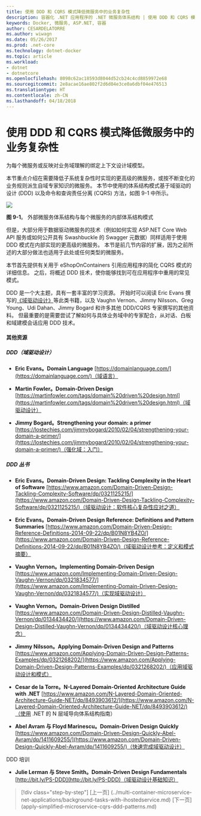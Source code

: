```yaml
---
title: 使用 DDD 和 CQRS 模式降低微服务中的业务复杂性
description: 容器化 .NET 应用程序的 .NET 微服务体系结构 | 使用 DDD 和 CQRS 模式降低微服务中的业务复杂性
keywords: Docker, 微服务, ASP.NET, 容器
author: CESARDELATORRE
ms.author: wiwagn
ms.date: 05/26/2017
ms.prod: .net-core
ms.technology: dotnet-docker
ms.topic: article
ms.workload:
- dotnet
- dotnetcore
ms.openlocfilehash: 8098c62ac18593d8044d52cb24c4cd8859972e68
ms.sourcegitcommit: 2e8acae16ae802f2d6d04e3ce0a6dbf04e476513
ms.translationtype: HT
ms.contentlocale: zh-CN
ms.lasthandoff: 04/18/2018
---
```

# <a name="tackling-business-complexity-in-a-microservice-with-ddd-and-cqrs-patterns"></a>使用 DDD 和 CQRS 模式降低微服务中的业务复杂性

为每个微服务或反映对业务域理解的绑定上下文设计域模型。

本节重点介绍在需要降低子系统复杂性时实现的更高级的微服务，或按不断变化的业务规则派生自域专家知识的微服务。 本节中使用的体系结构模式基于域驱动的设计 (DDD) 以及命令和查询责任分离 (CQRS) 方法，如图 9-1 中所示。

![](./media/image1.png)

**图 9-1**。 外部微服务体系结构与每个微服务的内部体系结构模式

但是，大部分用于数据驱动微服务的技术（例如如何实现 ASP.NET Core Web API 服务或如何公开具有 Swashbuckle 的 Swagger 元数据）同样适用于使用 DDD 模式在内部实现的更高级的微服务。 本节是前几节内容的扩展，因为之前所述的大部分做法也适用于此处或任何类型的微服务。

本节首先提供有关用于 eShopOnContainers 引用应用程序的简化 CQRS 模式的详细信息。 之后，将概述 DDD 技术，使你能够找到可在应用程序中重用的常见模式。

DDD 是一个大主题，具有一套丰富的学习资源。 开始时可以阅读 Eric Evans 撰写的[《域驱动设计》](https://domainlanguage.com/ddd/)等此类书籍，以及 Vaughn Vernon、Jimmy Nilsson、Greg Young、Udi Dahan、Jimmy Bogard 和许多其他 DDD/CQRS 专家撰写的其他资料。 但最重要的是需要尝试了解如何与具体业务域中的专家配合，从对话、白板和域建模会话应用 DDD 技术。

#### <a name="additional-resources"></a>其他资源

##### <a name="ddd-domain-driven-design"></a>DDD（域驱动设计）

-   **Eric Evans。Domain Language**
    [https://domainlanguage.com/](https://domainlanguage.com/)（域语言）

-   **Martin Fowler。Domain-Driven Design**
    [https://martinfowler.com/tags/domain%20driven%20design.html](https://martinfowler.com/tags/domain%20driven%20design.html)（域驱动设计）

-   **Jimmy Bogard。Strengthening your domain: a primer**
    [https://lostechies.com/jimmybogard/2010/02/04/strengthening-your-domain-a-primer/](https://lostechies.com/jimmybogard/2010/02/04/strengthening-your-domain-a-primer/)（强化域：入门）

##### <a name="ddd-books"></a>DDD 丛书

-   **Eric Evans。Domain-Driven Design: Tackling Complexity in the Heart of Software**
    [https://www.amazon.com/Domain-Driven-Design-Tackling-Complexity-Software/dp/0321125215/](https://www.amazon.com/Domain-Driven-Design-Tackling-Complexity-Software/dp/0321125215/)（域驱动设计：软件核心复杂性应对之道）

-   **Eric Evans。Domain-Driven Design Reference: Definitions and Pattern Summaries**
    [https://www.amazon.com/Domain-Driven-Design-Reference-Definitions-2014-09-22/dp/B01N8YB4ZO/](https://www.amazon.com/Domain-Driven-Design-Reference-Definitions-2014-09-22/dp/B01N8YB4ZO/)（域驱动设计参考：定义和模式摘要）

-   **Vaughn Vernon。Implementing Domain-Driven Design**
    [https://www.amazon.com/Implementing-Domain-Driven-Design-Vaughn-Vernon/dp/0321834577/](https://www.amazon.com/Implementing-Domain-Driven-Design-Vaughn-Vernon/dp/0321834577/)（实现域驱动设计）

-   **Vaughn Vernon。Domain-Driven Design Distilled**
    [https://www.amazon.com/Domain-Driven-Design-Distilled-Vaughn-Vernon/dp/0134434420/](https://www.amazon.com/Domain-Driven-Design-Distilled-Vaughn-Vernon/dp/0134434420/)（域驱动设计核心理念）

-   **Jimmy Nilsson。Applying Domain-Driven Design and Patterns**
    [https://www.amazon.com/Applying-Domain-Driven-Design-Patterns-Examples/dp/0321268202/](https://www.amazon.com/Applying-Domain-Driven-Design-Patterns-Examples/dp/0321268202/)（应用域驱动设计和模式）

-   **Cesar de la Torre。N-Layered Domain-Oriented Architecture Guide with .NET**
    [https://www.amazon.com/N-Layered-Domain-Oriented-Architecture-Guide-NET/dp/8493903612/](https://www.amazon.com/N-Layered-Domain-Oriented-Architecture-Guide-NET/dp/8493903612/)（使用 .NET 的 N 层域导向体系结构指南）

-   **Abel Avram 与 Floyd Marinescu。Domain-Driven Design Quickly**
    [https://www.amazon.com/Domain-Driven-Design-Quickly-Abel-Avram/dp/1411609255/](https://www.amazon.com/Domain-Driven-Design-Quickly-Abel-Avram/dp/1411609255/)（快速完成域驱动设计）

DDD 培训

-   **Julie Lerman 与 Steve Smith。Domain-Driven Design Fundamentals**
    [http://bit.ly/PS-DDD](http://bit.ly/PS-DDD)（域驱动设计基础知识）


>[!div class="step-by-step"]
[上一页] (../multi-container-microservice-net-applications/background-tasks-with-ihostedservice.md) [下一页] (apply-simplified-microservice-cqrs-ddd-patterns.md)

